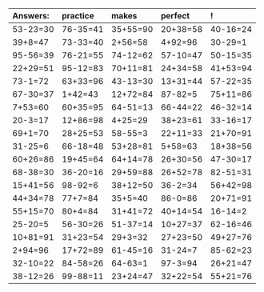 | Answers: | practice | makes | perfect | ! |
| :--- | :--- | :--- | :--- | :--- |
| 53-23=30 | 76-35=41 | 35+55=90 | 20+38=58 | 40-16=24 | 
| 39+8=47 | 73-33=40 | 2+56=58 | 4+92=96 | 30-29=1 | 
| 95-56=39 | 76-21=55 | 74-12=62 | 57-10=47 | 50-15=35 | 
| 22+29=51 | 95-12=83 | 70+11=81 | 24+34=58 | 41+53=94 | 
| 73-1=72 | 63+33=96 | 43-13=30 | 13+31=44 | 57-22=35 | 
| 67-30=37 | 1+42=43 | 12+72=84 | 87-82=5 | 75+11=86 | 
| 7+53=60 | 60+35=95 | 64-51=13 | 66-44=22 | 46-32=14 | 
| 20-3=17 | 12+86=98 | 4+25=29 | 38+23=61 | 33-16=17 | 
| 69+1=70 | 28+25=53 | 58-55=3 | 22+11=33 | 21+70=91 | 
| 31-25=6 | 66-18=48 | 53+28=81 | 5+58=63 | 18+38=56 | 
| 60+26=86 | 19+45=64 | 64+14=78 | 26+30=56 | 47-30=17 | 
| 68-38=30 | 36-20=16 | 29+59=88 | 26+52=78 | 82-51=31 | 
| 15+41=56 | 98-92=6 | 38+12=50 | 36-2=34 | 56+42=98 | 
| 44+34=78 | 77+7=84 | 35+5=40 | 86-0=86 | 20+71=91 | 
| 55+15=70 | 80+4=84 | 31+41=72 | 40+14=54 | 16-14=2 | 
| 25-20=5 | 56-30=26 | 51-37=14 | 10+27=37 | 62-16=46 | 
| 10+81=91 | 31+23=54 | 29+3=32 | 27+23=50 | 49+27=76 | 
| 2+94=96 | 17+72=89 | 61-45=16 | 31-24=7 | 85-62=23 | 
| 32-10=22 | 84-58=26 | 64-63=1 | 97-3=94 | 26+21=47 | 
| 38-12=26 | 99-88=11 | 23+24=47 | 32+22=54 | 55+21=76 | 
